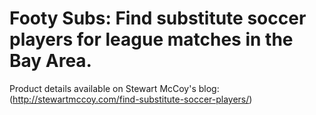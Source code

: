 # Footy Subs: Find substitute soccer players for league matches in the Bay Area. 

Product details available on Stewart McCoy's blog: (http://stewartmccoy.com/find-substitute-soccer-players/)